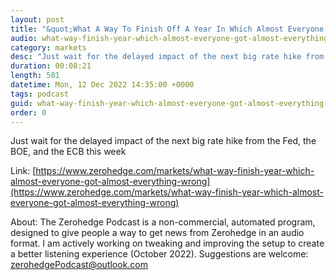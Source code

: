 ```yaml
---
layout: post
title: "&quot;What A Way To Finish Off A Year In Which Almost Everyone Got Almost Everything Wrong&quot;"
audio: what-way-finish-year-which-almost-everyone-got-almost-everything-wrong-0
category: markets
desc: "Just wait for the delayed impact of the next big rate hike from the Fed, the BOE, and the ECB this week"
duration: 00:08:21
length: 501
datetime: Mon, 12 Dec 2022 14:35:00 +0000
tags: podcast
guid: what-way-finish-year-which-almost-everyone-got-almost-everything-wrong-0
order: 0
---
```

Just wait for the delayed impact of the next big rate hike from the Fed, the BOE, and the ECB this week

Link: [https://www.zerohedge.com/markets/what-way-finish-year-which-almost-everyone-got-almost-everything-wrong](https://www.zerohedge.com/markets/what-way-finish-year-which-almost-everyone-got-almost-everything-wrong)

About: The Zerohedge Podcast is a non-commercial, automated program, designed to give people a way to get news from Zerohedge in an audio format.  I am actively working on tweaking and improving the setup to create a better listening experience (October 2022).  Suggestions are welcome: [zerohedgePodcast@outlook.com](mailto:zerohedgePodcast@outlook.com)